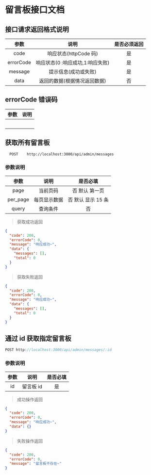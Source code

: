 # 留言板接口文档

## 接口请求返回格式说明

|   参数    |               说明               | 是否必须返回 |
| :-------: | :------------------------------: | :----------: |
|   code    |      响应状态(httpCode 码)       |      是      |
| errorCode | 响应状态(0 :响应成功,1:响应失败) |      是      |
|  message  |       提示信息(成功或失败)       |      是      |
|   data    |   返回的数据(根据情况返回数据)   |      否      |

## errorCode 错误码

| 参数 | 说明 |
| :--: | :--: |
|      |      |
|      |      |
|      |      |
|      |      |
|      |      |

## 获取所有留言板

```bash
  POST    http://localhost:3000/api/admin/messages
```

### 参数说明

|   参数   |     说明     |      是否必填      |
| :------: | :----------: | :----------------: |
|   page   |   当前页码   |   否 默认 第一页   |
| per_page | 每页显示数据 | 否 默认 显示 15 条 |
|  query   |   查询条件   |         否         |

> 获取成功返回

```json
{
  "code": 200,
  "errorCode": 0,
  "message": "响应成功~",
  "data": {
    "messages": [],
    "total": 0
  }
}
```

> 获取失败返回

```json
{
  "code": 200,
  "errorCode": 0,
  "message": "响应成功~",
  "data": {
    "messages": [],
    "total": 0
  }
}
```

## 通过 id 获取指定留言板

```javascript
POST http://localhost:3000/api/admin/messages/:id

```

### 参数说明

| 参数 |   说明    | 是否必填 |
| :--: | :-------: | :------: |
|  id  | 留言板 id |    是    |

> 成功操作返回

```json
{
  "code": 200,
  "errorCode": 0,
  "message": "响应成功~",
  "data": {}
}
```

> 失败操作返回

```json
{
  "code": 200,
  "errorCode": 0,
  "message": "留言板不存在~"
}
```
